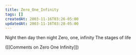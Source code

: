 ```yaml
---
title: Zero_One_Infinity
tags: []
createdAt: 2003-11-16T03:26-05:00
updatedAt: 2003-11-16T03:28-05:00
---
```


  Night then day then night
  Zero, one, infinity
  The stages of life

([[Comments on Zero One Infinity]])

